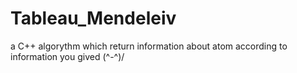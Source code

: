 # Tableau_Mendeleiv
a C++ algorythm which return information about atom according to information you gived \(^-^)/
